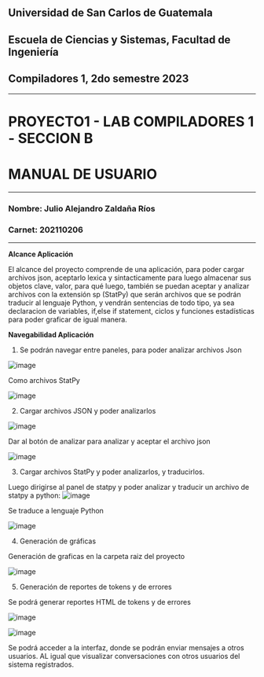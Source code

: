 ## Universidad de San Carlos de Guatemala
## Escuela de Ciencias y Sistemas, Facultad de Ingeniería
## Compiladores 1, 2do semestre 2023
-----
# PROYECTO1 - LAB COMPILADORES 1 - SECCION B
# MANUAL DE USUARIO
-----
### Nombre: Julio Alejandro Zaldaña Ríos
### Carnet: 202110206
-----

**Alcance Aplicación**

El alcance del proyecto comprende de una aplicación, para poder cargar archivos json, aceptarlo lexica y sintacticamente para luego almacenar sus objetos clave, valor, para qué luego, también se puedan aceptar
y analizar archivos con la extensión sp (StatPy) que serán archivos que se podrán traducir al lenguaje Python, y vendrán sentencias de todo tipo, ya sea declaracion de variables, if,else if statement, ciclos y funciones
estadísticas para poder graficar de igual manera.

**Navegabilidad Aplicación**

1. Se podrán navegar entre paneles, para poder analizar archivos Json 

![image](https://github.com/julizaldana/OLC1_Proyecto1_202110206/assets/98117383/14e7be5e-374d-4c51-9157-a9a54414826f)

Como archivos StatPy

![image](https://github.com/julizaldana/OLC1_Proyecto1_202110206/assets/98117383/51cd38ea-bffd-4e1d-a853-d10a0521ac11)


2. Cargar archivos JSON y poder analizarlos

![image](https://github.com/julizaldana/OLC1_Proyecto1_202110206/assets/98117383/06843b01-7438-4501-85ff-de10da4add7a)

Dar al botón de analizar para analizar y aceptar el archivo json

![image](https://github.com/julizaldana/OLC1_Proyecto1_202110206/assets/98117383/57f3df72-c83c-4e81-a773-790ce9bcc1dd)



3. Cargar archivos StatPy y poder analizarlos, y traducirlos.

Luego dirigirse al panel de statpy y poder analizar y traducir un archivo de statpy a python:
![image](https://github.com/julizaldana/OLC1_Proyecto1_202110206/assets/98117383/0297e9ae-d9eb-48ba-864c-965a046815ec)

Se traduce a lenguaje Python

![image](https://github.com/julizaldana/OLC1_Proyecto1_202110206/assets/98117383/c852fe0c-ca26-4155-88aa-50cb307fc45d)


4. Generación de gráficas

Generación de graficas en la carpeta raiz del proyecto

![image](https://github.com/julizaldana/OLC1_Proyecto1_202110206/assets/98117383/b4b4072c-c4da-4b04-96b7-7274ab4a982e)



5. Generación de reportes de tokens y de errores

Se podrá generar reportes HTML de tokens y de errores

![image](https://github.com/julizaldana/OLC1_Proyecto1_202110206/assets/98117383/e68da84e-1f17-45ec-ba72-34d00294bff2)



![image](https://user-images.githubusercontent.com/98117383/236694284-8b14caf6-dc1c-4ac5-8426-2ef8cff98b72.png)

Se podrá acceder a la interfaz, donde se podrán enviar mensajes a otros usuarios. AL igual que visualizar conversaciones con otros usuarios del sistema registrados.
